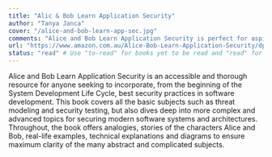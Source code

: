 ```yaml
---
title: "Alic & Bob Learn Application Security"
author: "Tanya Janca"
cover: "/alice-and-bob-learn-app-sec.jpg"
comments: "Alice and Bob Learn Application Security is perfect for aspiring application security engineers and practicing software developers, as well as software project managers, penetration testers, and chief information security officers who seek to build or improve their application security programs."
url: "https://www.amazon.com.au/Alice-Bob-Learn-Application-Security/dp/1119687357"
status: "read" # Use "to-read" for books yet to be read and "read" for books already read
---
```


Alice and Bob Learn Application Security is an accessible and thorough resource for anyone seeking to incorporate, from the beginning of the System Development Life Cycle, best security practices in software development. This book covers all the basic subjects such as threat modeling and security testing, but also dives deep into more complex and advanced topics for securing modern software systems and architectures. Throughout, the book offers analogies, stories of the characters Alice and Bob, real-life examples, technical explanations and diagrams to ensure maximum clarity of the many abstract and complicated subjects.
